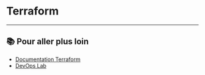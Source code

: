 
# Terraform

---

## 📚 Pour aller plus loin

- [Documentation Terraform](https://developer.hashicorp.com/terraform)
- [DevOps Lab](../README.md)


